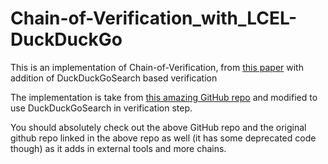 # Chain-of-Verification_with_LCEL-DuckDuckGo
This is an implementation of Chain-of-Verification, from [this paper](https://arxiv.org/abs/2309.11495) with addition of DuckDuckGoSearch based verification

The implementation is take from [this amazing GitHub repo](https://github.com/hwchase17/chain-of-verification) and modified to use DuckDuckGoSearch in verification step.

You should absolutely check out the above GitHub repo and the original github repo linked in the above repo as well (it has some deprecated code though) as it adds in external tools and more chains.

